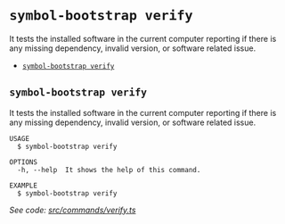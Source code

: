 `symbol-bootstrap verify`
=========================

It tests the installed software in the current computer reporting if there is any missing dependency, invalid version, or software related issue.

* [`symbol-bootstrap verify`](#symbol-bootstrap-verify)

## `symbol-bootstrap verify`

It tests the installed software in the current computer reporting if there is any missing dependency, invalid version, or software related issue.

```
USAGE
  $ symbol-bootstrap verify

OPTIONS
  -h, --help  It shows the help of this command.

EXAMPLE
  $ symbol-bootstrap verify
```

_See code: [src/commands/verify.ts](https://github.com/nemtech/symbol-bootstrap/blob/v1.1.1/src/commands/verify.ts)_
